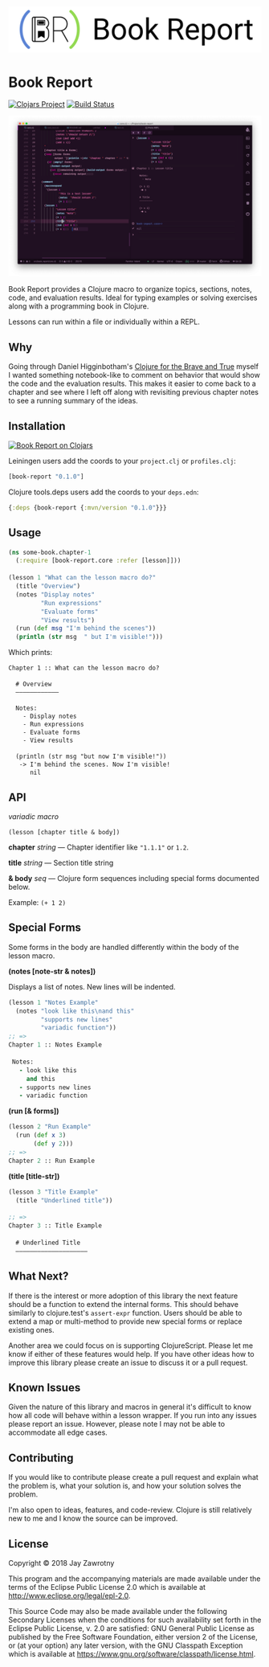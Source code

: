 <p align="center">
  <img src="./doc/book_report_logo.svg" width="700" alt="Book Report Logo" />
</p>

# Book Report

[![Clojars Project][clojars-shield]][clojars-url] [![Build Status][travis-shield]][travis-url]

![Book Report in Atom Screenshot][screenshot]

Book Report provides a Clojure macro to organize topics, sections, notes, code, and evaluation results. Ideal for typing examples or solving exercises along with a programming book in Clojure.

Lessons can run within a file or individually within a REPL.

## Why

Going through Daniel Higginbotham's [Clojure for the Brave and True][brave-true] myself I wanted something notebook-like to comment on behavior that would show the code and the evaluation results. This makes it easier to come back to a chapter and see where I left off along with revisiting previous chapter notes to see a running summary of the ideas.

## Installation

[![Book Report on Clojars][clojars-svg]][clojars-url]

Leiningen users add the coords to your `project.clj` or `profiles.clj`:

```clojure
[book-report "0.1.0"]
```

Clojure tools.deps users add the coords to your `deps.edn`:

```clojure
{:deps {book-report {:mvn/version "0.1.0"}}}
```

## Usage

```clojure
(ns some-book.chapter-1
  (:require [book-report.core :refer [lesson]]))

(lesson 1 "What can the lesson macro do?"
  (title "Overview")
  (notes "Display notes"
         "Run expressions"
         "Evaluate forms"
         "View results")
  (run (def msg "I'm behind the scenes"))
  (println (str msg  " but I'm visible!")))
```

Which prints:

```
Chapter 1 :: What can the lesson macro do?

  # Overview
  ––––––––––––

  Notes:
    - Display notes
    - Run expressions
    - Evaluate forms
    - View results

  (println (str msg "but now I'm visible!"))
   -> I'm behind the scenes. Now I'm visible!
      nil
```

## API

_variadic macro_
```
(lesson [chapter title & body])
```

**chapter** _string_ — Chapter identifier like `"1.1.1"` or `1.2`.

**title** _string_ — Section title string

**& body** _seq_ — Clojure form sequences including special forms documented below.

Example: `(+ 1 2)`

## Special Forms

Some forms in the body are handled differently within the body of the lesson macro.

**(notes [note-str & notes])**

Displays a list of notes. New lines will be indented.

```clojure
(lesson 1 "Notes Example"
  (notes "look like this\nand this"
         "supports new lines"
         "variadic function"))
;; =>
Chapter 1 :: Notes Example

 Notes:
   - look like this
     and this
   - supports new lines
   - variadic function


```

**(run [& forms])**

```clojure
(lesson 2 "Run Example"
  (run (def x 3)
       (def y 2)))
;; =>
Chapter 2 :: Run Example


```

**(title [title-str])**

```clojure
(lesson 3 "Title Example"
  (title "Underlined title"))

;; =>
Chapter 3 :: Title Example

  # Underlined Title
  ––––––––––––––––––––


```

## What Next?

If there is the interest or more adoption of this library the next feature should be a function to extend the internal forms. This should behave similarly to clojure.test's `assert-expr` function. Users should be able to extend a map or multi-method to provide new special forms or replace existing ones.

Another area we could focus on is supporting ClojureScript. Please let me know if either of these features would help. If you have other ideas how to improve this library please create an issue to discuss it or a pull request.

## Known Issues

Given the nature of this library and macros in general it's difficult to know how all code will behave within a lesson wrapper. If you run into any issues please report an issue. However, please note I may not be able to accommodate all edge cases.

## Contributing

If you would like to contribute please create a pull request and explain what the problem is, what your solution is, and how your solution solves the problem.

I'm also open to ideas, features, and code-review. Clojure is still relatively new to me and I know the source can be improved.

## License

Copyright © 2018 Jay Zawrotny

This program and the accompanying materials are made available under the
terms of the Eclipse Public License 2.0 which is available at http://www.eclipse.org/legal/epl-2.0.

This Source Code may also be made available under the following Secondary
Licenses when the conditions for such availability set forth in the Eclipse
Public License, v. 2.0 are satisfied: GNU General Public License as published by
the Free Software Foundation, either version 2 of the License, or (at your
option) any later version, with the GNU Classpath Exception which is available
at https://www.gnu.org/software/classpath/license.html.

[brave-true]: https://www.braveclojure.com/clojure-for-the-brave-and-true/
[clojars-shield]: https://img.shields.io/clojars/v/book-report.svg
[clojars-url]: https://clojars.org/book-report
[clojars-svg]: https://clojars.org/book-report/latest-version.svg
[travis-shield]: https://travis-ci.com/jayzawrotny/book-report.svg?branch=master
[travis-url]: https://travis-ci.com/jayzawrotny/book-report
[book-report-logo]: ./doc/images/logo_10.svg
[book-report-logo2]: ./doc/images/logo_12.svg
[book-report-logo3]: ./doc/images/logo_13.svg
[screenshot]: ./doc/screenshot.png
